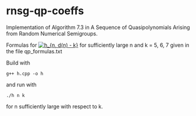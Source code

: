 # rnsg-qp-coeffs
Implementation of Algorithm 7.3 in A Sequence of Quasipolynomials Arising from Random Numerical Semigroups.

Formulas for <a href="https://www.codecogs.com/eqnedit.php?latex=h_{n,&space;d(n)&space;-&space;k}" target="_blank"><img src="https://latex.codecogs.com/gif.latex?h_{n,&space;d(n)&space;-&space;k}" title="h_{n, d(n) - k}" /></a> for sufficiently large n and k = 5, 6, 7 given in the file qp_formulas.txt

Build with 

`g++ h.cpp -o h`

and run with

`./h n k`

for n sufficiently large with respect to k.
